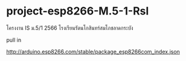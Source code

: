 # project-esp8266-M.5-1-Rsl
โครงงาน IS  ม.5/1 2566 โรงเรียนรัตนโกสินทร์สมโภชลาดกระบัง

pull in 

http://arduino.esp8266.com/stable/package_esp8266com_index.json
